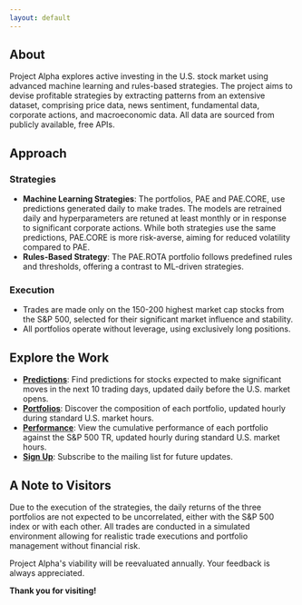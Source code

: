 ```yaml
---
layout: default
---
```

## About

Project Alpha explores active investing in the U.S. stock market using advanced machine learning and rules-based strategies. The project aims to devise profitable strategies by extracting patterns from an extensive dataset, comprising price data, news sentiment, fundamental data, corporate actions, and macroeconomic data. All data are sourced from publicly available, free APIs.

## Approach

### Strategies

- **Machine Learning Strategies**: The portfolios, PAE and PAE.CORE, use predictions generated daily to make trades. The models are retrained daily and hyperparameters are retuned at least monthly or in response to significant corporate actions. While both strategies use the same predictions, PAE.CORE is more risk-averse, aiming for reduced volatility compared to PAE.
- **Rules-Based Strategy**: The PAE.ROTA portfolio follows predefined rules and thresholds, offering a contrast to ML-driven strategies.

### Execution

- Trades are made only on the 150-200 highest market cap stocks from the S&P 500, selected for their significant market influence and stability.
- All portfolios operate without leverage, using exclusively long positions.

## Explore the Work

- **[Predictions](/predictions)**: Find predictions for stocks expected to make significant moves in the next 10 trading days, updated daily before the U.S. market opens.
- **[Portfolios](/portfolios)**: Discover the composition of each portfolio, updated hourly during standard U.S. market hours.
- **[Performance](/performance)**: View the cumulative performance of each portfolio against the S&P 500 TR, updated hourly during standard U.S. market hours.
- **[Sign Up](/signup)**: Subscribe to the mailing list for future updates.

## A Note to Visitors

Due to the execution of the strategies, the daily returns of the three portfolios are not expected to be uncorrelated, either with the S&P 500 index or with each other. All trades are conducted in a simulated environment allowing for realistic trade executions and portfolio management without financial risk.

Project Alpha's viability will be reevaluated annually. Your feedback is always appreciated.

**Thank you for visiting!**